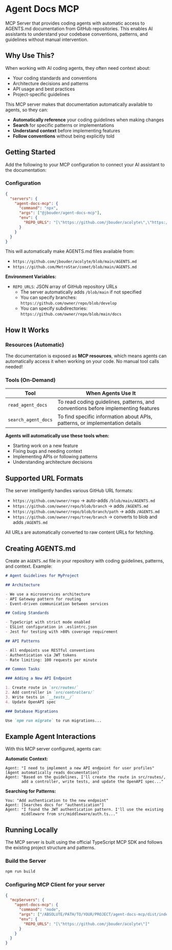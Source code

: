 # Agent Docs MCP

MCP Server that provides coding agents with automatic access to AGENTS.md documentation from GitHub repositories. This enables AI assistants to understand your codebase conventions, patterns, and guidelines without manual intervention.

## Why Use This?

When working with AI coding agents, they often need context about:

- Your coding standards and conventions
- Architecture decisions and patterns
- API usage and best practices
- Project-specific guidelines

This MCP server makes that documentation automatically available to agents, so they can:

- **Automatically reference** your coding guidelines when making changes
- **Search** for specific patterns or implementations
- **Understand context** before implementing features
- **Follow conventions** without being explicitly told

## Getting Started

Add the following to your MCP configuration to connect your AI assistant to the documentation:

### Configuration

```json
{
  "servers": {
    "agent-docs-mcp": {
      "command": "npx",
      "args": ["@jbouder/agent-docs-mcp"],
      "env": {
        "REPO_URLS": "[\"https://github.com/jbouder/acolyte\",\"https://github.com/metrostar/comet\"]"
      }
    }
  }
}
```

This will automatically make AGENTS.md files available from:

- `https://github.com/jbouder/acolyte/blob/main/AGENTS.md`
- `https://github.com/MetroStar/comet/blob/main/AGENTS.md`

**Environment Variables:**

- `REPO_URLS`: JSON array of GitHub repository URLs
  - The server automatically adds `/blob/main` if not specified
  - You can specify branches: `https://github.com/owner/repo/blob/develop`
  - You can specify subdirectories: `https://github.com/owner/repo/blob/main/docs`

## How It Works

### Resources (Automatic)

The documentation is exposed as **MCP resources**, which means agents can automatically access it when working on your code. No manual tool calls needed!

### Tools (On-Demand)

| Tool                | When Agents Use It                                                                |
| ------------------- | --------------------------------------------------------------------------------- |
| `read_agent_docs`   | To read coding guidelines, patterns, and conventions before implementing features |
| `search_agent_docs` | To find specific information about APIs, patterns, or implementation details      |

**Agents will automatically use these tools when:**

- Starting work on a new feature
- Fixing bugs and needing context
- Implementing APIs or following patterns
- Understanding architecture decisions

## Supported URL Formats

The server intelligently handles various GitHub URL formats:

- `https://github.com/owner/repo` → auto-adds `/blob/main/AGENTS.md`
- `https://github.com/owner/repo/blob/branch` → adds `/AGENTS.md`
- `https://github.com/owner/repo/blob/branch/path` → adds `/AGENTS.md`
- `https://github.com/owner/repo/tree/branch` → converts to blob and adds `/AGENTS.md`

All URLs are automatically converted to raw content URLs for fetching.

## Creating AGENTS.md

Create an `AGENTS.md` file in your repository with coding guidelines, patterns, and context. Example:

```markdown
# Agent Guidelines for MyProject

## Architecture

- We use a microservices architecture
- API Gateway pattern for routing
- Event-driven communication between services

## Coding Standards

- TypeScript with strict mode enabled
- ESLint configuration in .eslintrc.json
- Jest for testing with >80% coverage requirement

## API Patterns

- All endpoints use RESTful conventions
- Authentication via JWT tokens
- Rate limiting: 100 requests per minute

## Common Tasks

### Adding a New API Endpoint

1. Create route in `src/routes/`
2. Add controller in `src/controllers/`
3. Write tests in `__tests__/`
4. Update OpenAPI spec

### Database Migrations

Use `npm run migrate` to run migrations...
```

## Example Agent Interactions

With this MCP server configured, agents can:

**Automatic Context:**

```
Agent: "I need to implement a new API endpoint for user profiles"
[Agent automatically reads documentation]
Agent: "Based on the guidelines, I'll create the route in src/routes/,
       add a controller, write tests, and update the OpenAPI spec..."
```

**Searching for Patterns:**

```
You: "Add authentication to the new endpoint"
Agent: [Searches docs for "authentication"]
Agent: "I found the JWT authentication pattern. I'll use the existing
       middleware from src/middleware/auth.ts..."
```

## Running Locally

The MCP server is built using the official TypeScript MCP SDK and follows the existing project structure and patterns.

### Build the Server

```sh
npm run build
```

### Configuring MCP Client for your server

```json
{
  "mcpServers": {
    "agent-docs-mcp": {
      "command": "node",
      "args": ["/ABSOLUTE/PATH/TO/YOUR/PROJECT/agent-docs-mcp/dist/index.js"],
      "env": {
        "REPO_URLS": "[\"https://github.com/jbouder/acolyte\"]"
      }
    }
  }
}
```
